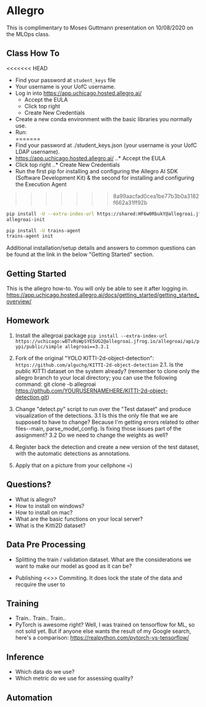 # Allegro 

This is complimentary to Moses Guttmann presentation on 10/08/2020 on the MLOps class.

## Class How To

<<<<<<< HEAD
* Find your password at `student_keys` file 
* Your username is your UofC username.
* Log in into https://app.uchicago.hosted.allegro.ai/
    * Accept the EULA
    * Click top right
    * Create New Credentials
* Create a new conda environment with the basic libraries you normally use.
* Run:  
=======
* Find your password at ./student_keys.json (your username is your UofC LDAP username).
* https://app.uchicago.hosted.allegro.ai/
..* Accept the EULA
* Click top right
..* Create New Credentials
* Run the first pip for installing and configuring the Allegro AI SDK (Software Development Kit) & the second for installing and configuring the Execution Agent
>>>>>>> 8a99aacfad0cea1be77b3b0a3182f662a31ff92b
```bash
pip install -U --extra-index-url https://shared:HF6w0RbukY@allegroai.jfrog.io/allegroai/api/pypi/public/simple allegroai
allegroai-init

pip install -U trains-agent
trains-agent init
```
Additional installation/setup details and answers to common questions can be found at the link in the below "Getting Started" section.


## Getting Started
This is the allegro how-to. You will only be able to see it after logging in.
https://app.uchicago.hosted.allegro.ai/docs/getting_started/getting_started_overview/

## Homework 

1. Install the allegroai package
`pip install --extra-index-url https://uchicago:wBTvRsWpSYE5UG2@allegroai.jfrog.io/allegroai/api/pypi/public/simple allegroai==3.3.1`

2. Fork of the original "YOLO KITTI-2d-object-detection":
`https://github.com/alguchg/KITTI-2d-object-detection`
2.1. Is the public KITTI dataset on the system already?
(remember to clone only the allegro branch to your local directory; you can use the following command: git clone -b allegroai https://github.com/YOURUSERNAMEHERE/KITTI-2d-object-detection.git)

3. Change "detect.py" script to run over the "Test dataset" and produce visualization of the detections.
3.1  Is this the only file that we are supposed to have to change?  Because I'm getting errors related to other files--main, parse_model_config.  Is fixing those issues part of the assignment? 
3.2  Do we need to change the weights as well?   

4. Register back the detection and create a new version of the test dataset, with the automatic detections as annotations.

5. Apply that on a picture from your cellphone =)

## Questions?

* What is allegro?
* How to install on windows?
* How to install on mac?
* What are the basic functions on your local server?
* What is the Kitti2D dataset?

## Data Pre Processing

* Splitting the train / validation dataset. What are the considerations we want to make our model as good as it can be?

* Publishing <<>> Commiting. It does lock the state of the data and recquire the user to 

## Training 

* Train.. Train.. Train.. 
* PyTorch is awesome right?
Well, I was trained on tensorflow for ML, so not sold yet.  But if anyone else wants the result of my Google search, here's a comparison:  https://realpython.com/pytorch-vs-tensorflow/

## Inference 

* Which data do we use?
* Which metric do we use for assessing quality?

## Automation
